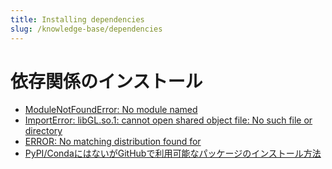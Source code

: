 ```yaml
---
title: Installing dependencies
slug: /knowledge-base/dependencies
---
```


# 依存関係のインストール

- [ModuleNotFoundError: No module named](module-not-found-error.md)
- [ImportError: libGL.so.1: cannot open shared object file: No such file or directory](libgl.md)
- [ERROR: No matching distribution found for](no-matching-distribution.md)
- [PyPI/CondaにはないがGitHubで利用可能なパッケージのインストール方法](install-package-not-pypi-conda-available-github.md)
